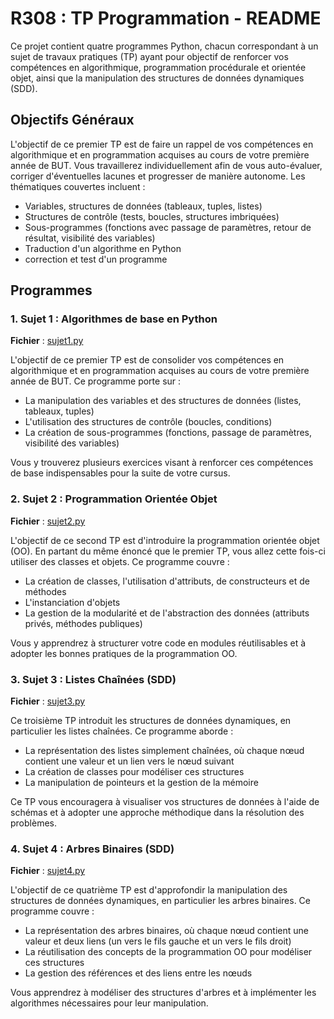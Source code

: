 # R308 : TP Programmation - README

Ce projet contient quatre programmes Python, chacun correspondant à un sujet de travaux pratiques (TP) ayant pour objectif de renforcer vos compétences en algorithmique, programmation procédurale et orientée objet, ainsi que la manipulation des structures de données dynamiques (SDD).

## Objectifs Généraux

L'objectif de ce premier TP est de faire un rappel de vos compétences en algorithmique et en programmation acquises au cours de votre première année de BUT. Vous travaillerez individuellement afin de vous auto-évaluer, corriger d'éventuelles lacunes et progresser de manière autonome. Les thématiques couvertes incluent :

- Variables, structures de données (tableaux, tuples, listes)
- Structures de contrôle (tests, boucles, structures imbriquées)
- Sous-programmes (fonctions avec passage de paramètres, retour de résultat, visibilité des variables)
- Traduction d'un algorithme en Python
- correction et test d'un programme

## Programmes

### 1. Sujet 1 : Algorithmes de base en Python
**Fichier** : [sujet1.py](./sujet1.py)

L'objectif de ce premier TP est de consolider vos compétences en algorithmique et en programmation acquises au cours de votre première année de BUT. Ce programme porte sur :

- La manipulation des variables et des structures de données (listes, tableaux, tuples)
- L'utilisation des structures de contrôle (boucles, conditions)
- La création de sous-programmes (fonctions, passage de paramètres, visibilité des variables)

Vous y trouverez plusieurs exercices visant à renforcer ces compétences de base indispensables pour la suite de votre cursus.

### 2. Sujet 2 : Programmation Orientée Objet
**Fichier** : [sujet2.py](./sujet2.py)

L'objectif de ce second TP est d'introduire la programmation orientée objet (OO). En partant du même énoncé que le premier TP, vous allez cette fois-ci utiliser des classes et objets. Ce programme couvre :

- La création de classes, l'utilisation d'attributs, de constructeurs et de méthodes
- L'instanciation d'objets
- La gestion de la modularité et de l'abstraction des données (attributs privés, méthodes publiques)

Vous y apprendrez à structurer votre code en modules réutilisables et à adopter les bonnes pratiques de la programmation OO.

### 3. Sujet 3 : Listes Chaînées (SDD)
**Fichier** : [sujet3.py](./sujet3.py)

Ce troisième TP introduit les structures de données dynamiques, en particulier les listes chaînées. Ce programme aborde :

- La représentation des listes simplement chaînées, où chaque nœud contient une valeur et un lien vers le nœud suivant
- La création de classes pour modéliser ces structures
- La manipulation de pointeurs et la gestion de la mémoire

Ce TP vous encouragera à visualiser vos structures de données à l'aide de schémas et à adopter une approche méthodique dans la résolution des problèmes.

### 4. Sujet 4 : Arbres Binaires (SDD)
**Fichier** : [sujet4.py](./sujet4.py)

L'objectif de ce quatrième TP est d'approfondir la manipulation des structures de données dynamiques, en particulier les arbres binaires. Ce programme couvre :

- La représentation des arbres binaires, où chaque nœud contient une valeur et deux liens (un vers le fils gauche et un vers le fils droit)
- La réutilisation des concepts de la programmation OO pour modéliser ces structures
- La gestion des références et des liens entre les nœuds

Vous apprendrez à modéliser des structures d'arbres et à implémenter les algorithmes nécessaires pour leur manipulation.

